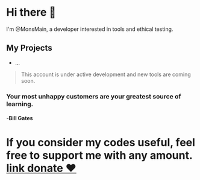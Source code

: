 # Hi there 👋

I'm @MonsMain, a developer interested in tools and ethical testing.

## My Projects
- ...

> This account is under active development and new tools are coming soon.

### Your most unhappy customers are your greatest source of learning.
#### -Bill Gates
# If you consider my codes useful, feel free to support me with any amount.   [link donate ❤️](https://monsmain.carrd.co/)
